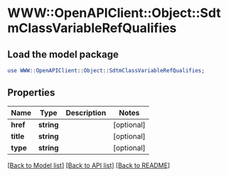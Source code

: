 # WWW::OpenAPIClient::Object::SdtmClassVariableRefQualifies

## Load the model package
```perl
use WWW::OpenAPIClient::Object::SdtmClassVariableRefQualifies;
```

## Properties
Name | Type | Description | Notes
------------ | ------------- | ------------- | -------------
**href** | **string** |  | [optional] 
**title** | **string** |  | [optional] 
**type** | **string** |  | [optional] 

[[Back to Model list]](../README.md#documentation-for-models) [[Back to API list]](../README.md#documentation-for-api-endpoints) [[Back to README]](../README.md)


